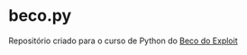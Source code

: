 # beco.py

Repositório criado para o curso de Python do [Beco do Exploit](https://becodoexploit.com/)
